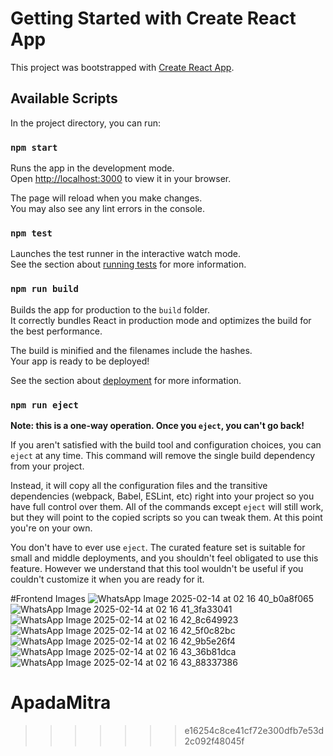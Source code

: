 # Getting Started with Create React App

This project was bootstrapped with [Create React App](https://github.com/facebook/create-react-app).

## Available Scripts

In the project directory, you can run:

### `npm start`

Runs the app in the development mode.\
Open [http://localhost:3000](http://localhost:3000) to view it in your browser.

The page will reload when you make changes.\
You may also see any lint errors in the console.

### `npm test`

Launches the test runner in the interactive watch mode.\
See the section about [running tests](https://facebook.github.io/create-react-app/docs/running-tests) for more information.

### `npm run build`

Builds the app for production to the `build` folder.\
It correctly bundles React in production mode and optimizes the build for the best performance.

The build is minified and the filenames include the hashes.\
Your app is ready to be deployed!

See the section about [deployment](https://facebook.github.io/create-react-app/docs/deployment) for more information.

### `npm run eject`

**Note: this is a one-way operation. Once you `eject`, you can't go back!**

If you aren't satisfied with the build tool and configuration choices, you can `eject` at any time. This command will remove the single build dependency from your project.

Instead, it will copy all the configuration files and the transitive dependencies (webpack, Babel, ESLint, etc) right into your project so you have full control over them. All of the commands except `eject` will still work, but they will point to the copied scripts so you can tweak them. At this point you're on your own.

You don't have to ever use `eject`. The curated feature set is suitable for small and middle deployments, and you shouldn't feel obligated to use this feature. However we understand that this tool wouldn't be useful if you couldn't customize it when you are ready for it.

#Frontend Images
![WhatsApp Image 2025-02-14 at 02 16 40_b0a8f065](https://github.com/user-attachments/assets/415cabfc-4144-4de2-9fed-5c8c9af1f97a)
![WhatsApp Image 2025-02-14 at 02 16 41_3fa33041](https://github.com/user-attachments/assets/2bc4e98a-5132-41e7-a308-5ad174d5bb52)
![WhatsApp Image 2025-02-14 at 02 16 42_8c649923](https://github.com/user-attachments/assets/6e6de775-a847-4e18-b770-bc35838ffd6d)
![WhatsApp Image 2025-02-14 at 02 16 42_5f0c82bc](https://github.com/user-attachments/assets/ac746a55-4c09-4955-ba9b-f73a8f09eaf4)
![WhatsApp Image 2025-02-14 at 02 16 42_9b5e26f4](https://github.com/user-attachments/assets/8f24dc5c-dcbd-45a5-9448-f9f1a022bf9d)
![WhatsApp Image 2025-02-14 at 02 16 43_36b81dca](https://github.com/user-attachments/assets/e7dffff4-36e9-4756-808d-efa7995d9cb3)
![WhatsApp Image 2025-02-14 at 02 16 43_88337386](https://github.com/user-attachments/assets/0616c8ed-405c-4058-af7d-662fd12fedea)




# ApadaMitra
>>>>>>> e16254c8ce41cf72e300dfb7e53d2c092f48045f
